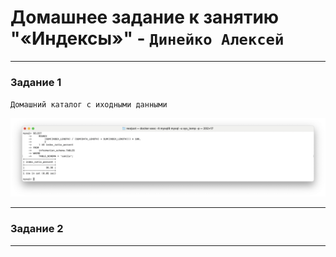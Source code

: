 # Домашнее задание к занятию "«Индексы»" - `Динейко Алексей`

---

### Задание 1

`Домашний каталог с иходными данными`

![Скриншот-1](https://github.com/Neoju5t/Index/blob/8f587b7e62134bcffdf97ebe3ce55d32fc53b632/img/%D0%A1%D0%BD%D0%B8%D0%BC%D0%BE%D0%BA%20%D1%8D%D0%BA%D1%80%D0%B0%D0%BD%D0%B0%202025-05-24%20%D0%B2%2015.16.35.png)

---

### Задание 2


---
